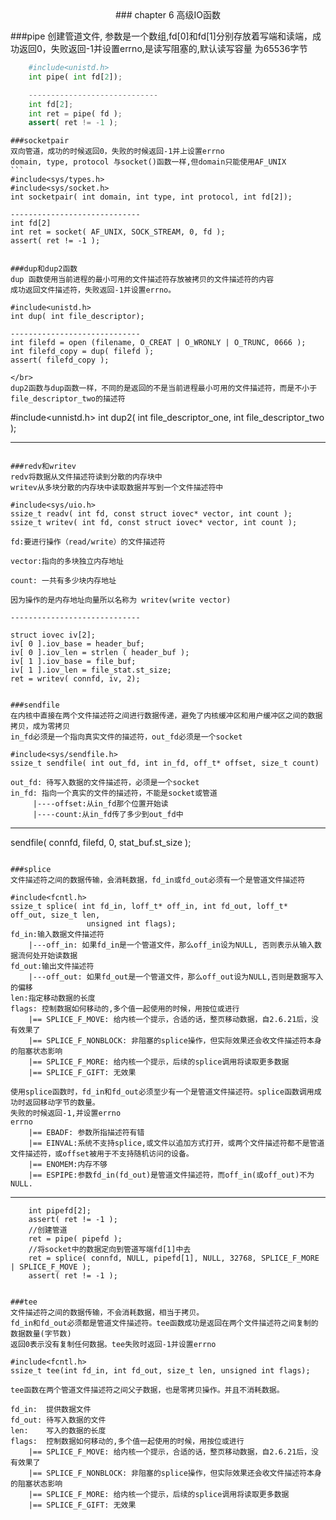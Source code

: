 <center>### chapter 6 高级IO函数</center>

###pipe
创建管道文件, 参数是一个数组,fd[0]和fd[1]分别存放着写端和读端，成功返回0，失败返回-1并设置errno,是读写阻塞的,默认读写容量
为65536字节

```python
	#include<unistd.h>
	int pipe( int fd[2]);

	-----------------------------
	int fd[2];
	int ret = pipe( fd );
	assert( ret != -1 );
```

	###socketpair
	双向管道，成功的时候返回0，失败的时候返回-1并上设置errno
	domain, type, protocol 与socket()函数一样,但domain只能使用AF_UNIX
	```
	#include<sys/types.h>
	#include<sys/socket.h>
	int socketpair( int domain, int type, int protocol, int fd[2]);

	-----------------------------
	int fd[2]
	int ret = socket( AF_UNIX, SOCK_STREAM, 0, fd );
	assert( ret != -1 );
```

###dup和dup2函数
dup 函数使用当前进程的最小可用的文件描述符存放被拷贝的文件描述符的内容
成功返回文件描述符，失败返回-1并设置errno。
```
	#include<unistd.h>
	int dup( int file_descriptor);

	-----------------------------
	int filefd = open (filename, O_CREAT | O_WRONLY | O_TRUNC, 0666 );
	int filefd_copy = dup( filefd );
	assert( filefd_copy );

```
</br>
dup2函数与dup函数一样，不同的是返回的不是当前进程最小可用的文件描述符，而是不小于file_descriptor_two的描述符
```
#include<unnistd.h>
int dup2( int file_descriptor_one, int file_descriptor_two );

-----------------------------

```

###redv和writev
redv将数据从文件描述符读到分散的内存块中
writev从多块分散的内存块中读取数据并写到一个文件描述符中

```
	#include<sys/uio.h>
	ssize_t readv( int fd, const struct iovec* vector, int count );
	ssize_t writev( int fd, const struct iovec* vector, int count );

	fd:要进行操作（read/write）的文件描述符
		
	vector:指向的多块独立内存地址

	count: 一共有多少块内存地址

	因为操作的是内存地址向量所以名称为 writev(write vector)

	-----------------------------

	struct iovec iv[2];
	iv[ 0 ].iov_base = header_buf;
	iv[ 0 ].iov_len = strlen ( header_buf );
	iv[ 1 ].iov_base = file_buf;
	iv[ 1 ].iov_len = file_stat.st_size;
	ret = writev( connfd, iv, 2);

```

###sendfile
在内核中直接在两个文件描述符之间进行数据传递，避免了内核缓冲区和用户缓冲区之间的数据拷贝，成为零拷贝
in_fd必须是一个指向真实文件的描述符，out_fd必须是一个socket

```
	#include<sys/sendfile.h>
	ssize_t sendfile( int out_fd, int in_fd, off_t* offset, size_t count)

	out_fd: 待写入数据的文件描述符，必须是一个socket
	in_fd: 指向一个真实的文件的描述符，不能是socket或管道
		 |----offset:从in_fd那个位置开始读
		 |----count:从in_fd传了多少到out_fd中	  

-----------------------------

sendfile( connfd, filefd, 0, stat_buf.st_size );

```

###splice
文件描述符之间的数据传输，会消耗数据，fd_in或fd_out必须有一个是管道文件描述符

```
	#include<fcntl.h>
	ssize_t splice( int fd_in, loff_t* off_in, int fd_out, loff_t* off_out, size_t len,
					 unsigned int flags);
	fd_in:输入数据文件描述符
		|---off_in: 如果fd_in是一个管道文件，那么off_in设为NULL, 否则表示从输入数据流何处开始读数据
	fd_out:输出文件描述符
		|---off_out: 如果fd_out是一个管道文件，那么off_out设为NULL,否则是数据写入的偏移
	len:指定移动数据的长度
	flags: 控制数据如何移动的,多个值一起使用的时候，用按位或进行
		|== SPLICE_F_MOVE: 给内核一个提示，合适的话，整页移动数据，自2.6.21后，没有效果了
		|== SPLICE_F_NONBLOCK: 非阻塞的splice操作，但实际效果还会收文件描述符本身的阻塞状态影响
		|== SPLICE_F_MORE: 给内核一个提示，后续的splice调用将读取更多数据
		|== SPLICE_F_GIFT: 无效果

	使用splice函数时，fd_in和fd_out必须至少有一个是管道文件描述符。splice函数调用成功时返回移动字节的数量。
	失败的时候返回-1,并设置errno
	errno
		|== EBADF: 参数所指描述符有错
		|== EINVAL:系统不支持splice,或文件以追加方式打开，或两个文件描述符都不是管道文件描述符，或offset被用于不支持随机访问的设备。
		|== ENOMEM:内存不够
		|== ESPIPE:参数fd_in(fd_out)是管道文件描述符，而off_in(或off_out)不为NULL.

-----------------------------
		int pipefd[2];
		assert( ret != -1 );
		//创建管道
		ret = pipe( pipefd );
		//将socket中的数据定向到管道写端fd[1]中去
		ret = splice( connfd, NULL, pipefd[1], NULL, 32768, SPLICE_F_MORE | SPLICE_F_MOVE );
		assert( ret != -1 );
```

###tee
文件描述符之间的数据传输，不会消耗数据，相当于拷贝。
fd_in和fd_out必须都是管道文件描述符。tee函数成功是返回在两个文件描述符之间复制的数据数量(字节数)
返回0表示没有复制任何数据。tee失败时返回-1并设置errno

```
	#include<fcntl.h>
	ssize_t tee(int fd_in, int fd_out, size_t len, unsigned int flags);

	tee函数在两个管道文件描述符之间父子数据，也是零拷贝操作。并且不消耗数据。

	fd_in:	提供数据文件
	fd_out: 待写入数据的文件
	len: 	写入的数据的长度
	flags: 	控制数据如何移动的,多个值一起使用的时候，用按位或进行
		|== SPLICE_F_MOVE: 给内核一个提示，合适的话，整页移动数据，自2.6.21后，没有效果了
		|== SPLICE_F_NONBLOCK: 非阻塞的splice操作，但实际效果还会收文件描述符本身的阻塞状态影响
		|== SPLICE_F_MORE: 给内核一个提示，后续的splice调用将读取更多数据
		|== SPLICE_F_GIFT: 无效果



```